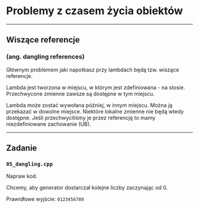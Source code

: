 <!-- .slide: data-background="#111111" -->

# Problemy z czasem życia obiektów

___

## Wiszące referencje

### (ang. dangling references)

Głównym problemem jaki napotkasz przy lambdach będą tzw. wiszące referencje.
<!-- .element: class="fragment fade-in" -->

Lambda jest tworzona w miejscu, w którym jest zdefiniowana - na stosie. Przechwycone zmienne zawsze są dostępne w tym miejscu.
<!-- .element: class="fragment fade-in" -->

Lambda może zostać wywołana później, w innym miejscu. Można ją przekazać w dowolne miejsce. Niektóre lokalne zmienne nie będą wtedy dostępne. Jeśli przechwyciliśmy je przez referencję to mamy niezdefiniowane zachowanie (UB).
<!-- .element: class="fragment fade-in" -->

___

## Zadanie

### `05_dangling.cpp`

Napraw kod.

Chcemy, aby generator dostarczał kolejne liczby zaczynając od 0.

Prawidłowe wyjście: `0123456789`
